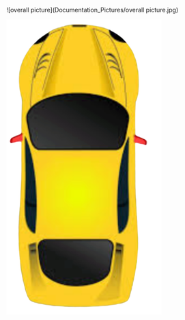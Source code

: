 ![overall picture](Documentation_Pictures/overall picture.jpg)

![](Final_Processing/data/car10.png)


